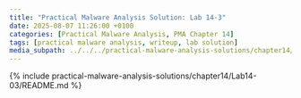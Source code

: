 ```yaml
---
title: "Practical Malware Analysis Solution: Lab 14-3"
date: 2025-08-07 11:26:00 +0100
categories: [Practical Malware Analysis, PMA Chapter 14]
tags: [practical malware analysis, writeup, lab solution]
media_subpath: ../../../practical-malware-analysis-solutions/chapter14/Lab14-03
---
```


{% include practical-malware-analysis-solutions/chapter14/Lab14-03/README.md %}